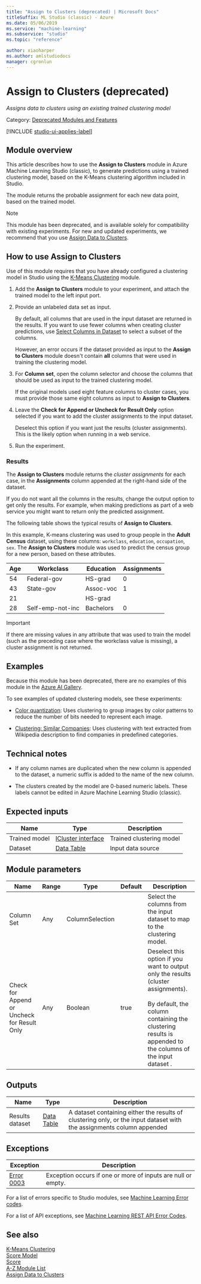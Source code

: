 ```yaml
---
title: "Assign to Clusters (deprecated) | Microsoft Docs"
titleSuffix: ML Studio (classic) - Azure
ms.date: 05/06/2019
ms.service: "machine-learning"
ms.subservice: "studio"
ms.topic: "reference"

author: xiaoharper
ms.author: amlstudiodocs
manager: cgronlun
---
```

# Assign to Clusters (deprecated)

*Assigns data to clusters using an existing trained clustering model*  
  
 Category: [Deprecated Modules and Features](deprecated-modules-and-features.md)  

[!INCLUDE [studio-ui-applies-label](../includes/studio-ui-applies-label.md)]

## Module overview  

This article describes how to use the **Assign to Clusters** module in Azure Machine Learning Studio (classic), to generate predictions using a trained clustering model, based on the K-Means clustering algorithm included in Studio.

The module returns the probable assignment for each new data point, based on the trained model.  

> [!NOTE]
>  This module has been deprecated, and is available solely for compatibility with existing experiments. For new and updated experiments, we recommend that you use [Assign Data to Clusters](assign-data-to-clusters.md).

## How to use Assign to Clusters  

Use of this module requires that you have already configured a clustering model in Studio using the [K-Means Clustering](k-means-clustering.md) module.
  
1. Add the **Assign to Clusters** module to your experiment, and attach the trained model to the left input port.
  
2.  Provide an unlabeled data set as input.  
  
     By default, all columns that are used in the input dataset are returned in the results. If you want to use fewer columns when creating cluster predictions, use [Select Columns in Dataset](select-columns-in-dataset.md) to select a subset of the columns.  
  
     However, an error occurs if the dataset provided as input to the **Assign to Clusters** module doesn't contain **all** columns that were used in training the clustering model.  

3. For **Column set**, open the column selector and choose the columns that should be used as input to the trained clustering model.
  
    If the original models used eight feature columns to cluster cases, you must provide those same eight columns as input to **Assign to Clusters**.  
  
4. Leave the **Check for Append or Uncheck for Result Only** option selected if you want to add the cluster assignments to the input dataset.

    Deselect this option if you want just the results (cluster assignments).  This is the likely option when running in a web service.
  
5.  Run the experiment.  

### Results

The **Assign to Clusters** module returns the *cluster assignments* for each case, in the **Assignments** column appended at the right-hand side of the dataset.

If you do not want all the columns in the results, change the output option to get only the results. For example, when making predictions as part of a web service you might want to return only the predicted assignment.

The following table shows the typical results of **Assign to Clusters**. 

In this example, K-means clustering was used to group people in the **Adult Census** dataset, using these columns: `workclass`, `education`, `occupation`, `sex`. The **Assign to Clusters** module was used to predict the census group for a new person, based on these attributes.

|Age|Workclass|Education|Assignments|  
|---------|---------------|---------------|-----------------|  
|54|Federal-gov|HS-grad|0|  
|43|State-gov|Assoc-voc|1|  
|21||HS-grad||  
|28|Self-emp-not-inc|Bachelors|0|  

> [!IMPORTANT]
> If there are missing values in any attribute that was used to train the model (such as the preceding case where the workclass value is missing), a cluster assignment is not returned.

## Examples  
  
Because this module has been deprecated, there are no examples of this module in the [Azure AI Gallery](https://gallery.azure.ai/).  

To see examples of updated clustering models, see these experiments:
  
- [Color quantization](https://go.microsoft.com/fwlink/?LinkId=525272): Uses clustering to group images by color patterns to reduce the number of bits needed to represent each image.  
  
- [Clustering: Similar Companies](https://go.microsoft.com/fwlink/?LinkId=525164): Uses clustering with text extracted from Wikipedia description to find companies in predefined categories.  
  
##  Technical notes

-   If any column names are duplicated when the new column is appended to the dataset, a numeric suffix is added to the name of the new column.  

- The clusters created by the model are 0-based numeric labels. These labels cannot be edited in Azure Machine Learning Studio (classic).

## Expected inputs  

|Name|Type|Description|  
|----------|----------|-----------------|  
|Trained model|[ICluster interface](icluster-interface.md)|Trained clustering model|  
|Dataset|[Data Table](data-table.md)|Input data source|  
  
## Module parameters  

|Name|Range|Type|Default|Description|  
|----------|-----------|----------|-------------|-----------------|  
|Column Set|Any|ColumnSelection||Select the columns from the input dataset to map to the clustering model.|  
|Check for Append or Uncheck for Result Only|Any|Boolean|true|Deselect this option if you want to output only the results (cluster assignments).<br /><br /> By default, the column containing the clustering results is appended to the columns of the input dataset .|  
  
## Outputs  

|Name|Type|Description|  
|----------|----------|-----------------|  
|Results dataset|[Data Table](data-table.md)|A dataset containing either the results of clustering only, or the input dataset with the assignments column appended|  
  
## Exceptions

|Exception|Description|  
|---------------|-----------------|  
|[Error 0003](errors/error-0003.md)|Exception occurs if one or more of inputs are null or empty.|  

For a list of errors specific to Studio modules, see [Machine Learning Error codes](errors/machine-learning-module-error-codes.md).

For a list of API exceptions, see [Machine Learning REST API Error Codes](https://docs.microsoft.com/azure/machine-learning/studio/web-service-error-codes). 

## See also
 
 [K-Means Clustering](k-means-clustering.md)   
 [Score Model](score-model.md)   
 [Score](machine-learning-score.md)   
 [A-Z Module List](a-z-module-list.md)   
 [Assign Data to Clusters](assign-data-to-clusters.md)

